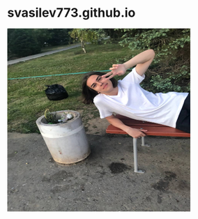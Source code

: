 # svasilev773.github.io
<img src="photo_2022-09-10_13-25-15.jpg" alt="Фотография 1" width="420" height="420">


